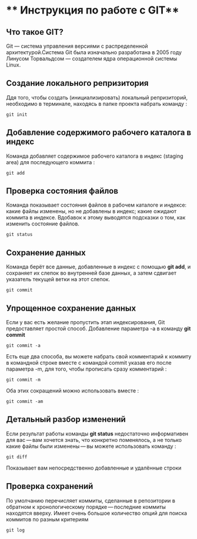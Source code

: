 # ** Инструкция по работе с GIT**

## Что такое GIT?

Git — система управления версиями с распределенной архитектурой.Система Git была изначально разработана в 2005 году Линусом Торвальдсом — создателем ядра операционной системы Linux.

## Создание локального репризитория

Ддя того, чтобы создать (инициализировать) локальный репризиторий, необходимо в терминале, находясь в папке проекта набрать команду :

    git init

## Добавление содержимого рабочего каталога в индекс

Команда добавляет содержимое рабочего каталога в индекс (staging area) для последующего коммита :
    
    git add

## Проверка состояния файлов

Команда показывает состояния файлов в рабочем каталоге и индексе: какие файлы изменены, но не добавлены в индекс; какие ожидают коммита в индексе. Вдобавок к этому выводятся подсказки о том, как изменить состояние файлов.

    git status

## Сохранение данных

Команда берёт все данные, добавленные в индекс с помощью **git add**, и сохраняет их слепок во внутренней базе данных, а затем сдвигает указатель текущей ветки на этот слепок.

    git commit

## Упрощенное сохранение данных

Если у вас есть желание пропустить этап индексирования, Git предоставляет простой способ. Добавление параметра -a в команду **git commit**

    git commit -a

Есть еще два способа, вы можете набрать свой комментарий к коммиту в командной строке вместе с командой commit указав его после параметра -m, для того, чтобы прописать сразу комментарий :

    git commit -m

Оба этих сокращений можно использовать вместе :

    git commit -am

## Детальный разбор изменений

Если результат работы команды **git status** недостаточно информативен для вас — вам хочется знать, что конкретно поменялось, а не только какие файлы были изменены — вы можете использовать команду :

    git diff

Показывает вам непосредственно добавленные и удалённые строки

## Проверка сохранений

По умолчанию  перечисляет коммиты, сделанные в репозитории в обратном к хронологическому порядке — последние коммиты находятся вверху. Имеет очень большое количество опций для поиска коммитов по разным критериям

    git log

    